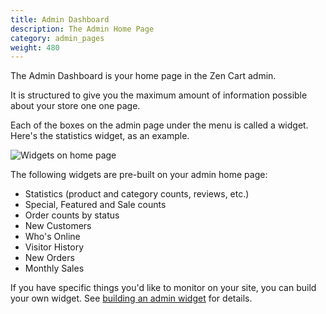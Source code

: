 ```yaml
---
title: Admin Dashboard 
description: The Admin Home Page 
category: admin_pages
weight: 480 
---
```


The Admin Dashboard is your home page in the Zen Cart admin.  

It is structured to give you the maximum amount of information possible about 
your store one one page.  

Each of the boxes on the admin page under the menu is called a widget. 
Here's the statistics widget, as an example. 

<img src="/images/widget.png" alt="Widgets on home page" />

The following widgets are pre-built on your admin home page: 

- Statistics (product and category counts, reviews, etc.)
- Special, Featured and Sale counts
- Order counts by status
- New Customers
- Who's Online 
- Visitor History 
- New Orders 
- Monthly Sales

If you have specific things you'd like to monitor on your site, you
can build your own widget.  See [building an admin widget](/dev/code/widget/) for details. 

